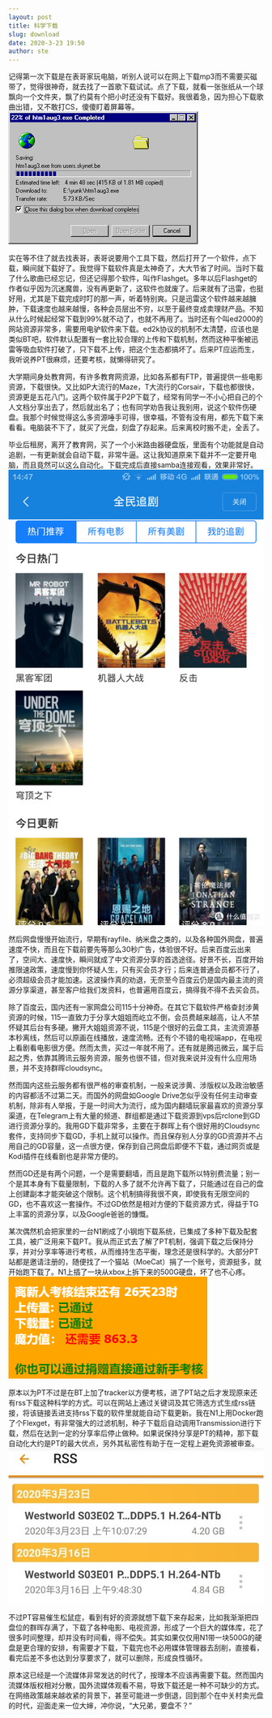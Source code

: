 ```yaml
---
layout: post
title: 科学下载
slug: download
date: 2020-3-23 19:50
author: ste
---
```


记得第一次下载是在表哥家玩电脑，听别人说可以在网上下载mp3而不需要买磁带了，觉得很神奇，就去找了一首歌下载试试。点了下载，就看一张张纸从一个球飘向一个文件夹，飘了约莫有个把小时还没有下载好。我很着急，因为担心下载歌曲出错，又不敢打CS，傻傻盯着屏幕等。
![第一次下载](./images/download.gif)

实在等不住了就去找表哥，表哥说要用个工具下载，然后打开了一个软件，点下载，瞬间就下载好了。我觉得下载软件真是太神奇了，大大节省了时间。当时下载了什么歌曲已经忘记，但还记得那个软件，叫作Flashget。多年以后Flashget的作者似乎因为沉迷魔兽，没有再更新了，这软件也就废了。后来就有了迅雷，也挺好用，尤其是下载完成时叮的那一声，听着特别爽。只是迅雷这个软件越来越臃肿，下载速度也越来越慢，各种会员层出不穷，以至于最终变成卖理财产品。不知从什么时候起经常下载到99%就不动了，也就不再用了。当时还有个叫ed2000的网站资源非常多，需要用电驴软件来下载。ed2k协议的机制不太清楚，应该也是类似BT吧，软件默认配置有一套比较合理的上传和下载机制，然而这种平衡被迅雷等吸血软件打破了，只下载不上传，把这个生态都搞坏了。后来PT应运而生，我听说养PT很麻烦，还要考核，就懒得研究了。

大学期间身处教育网，有许多教育网资源，比如各系都有FTP，普遍提供一些电影资源，下载很快。又比如P大流行的Maze，T大流行的Corsair，下载也都很快，资源更是五花八门。这两个软件属于P2P下载了，经常有同学一不小心把自己的个人文档分享出去了，然后就出名了；也有同学劝告我让我别用，说这个软件伤硬盘。我那个时候觉得这么多资源唾手可得，很幸福，不管有没有用，都先下载下来看看。电脑装不下了，就买了光盘，刻盘了存起来。后来离校时搬不走，全丢了。

毕业后租房，离开了教育网，买了一个小米路由器硬盘版，里面有个功能就是自动追剧，一有更新就会自动下载，非常牛逼。这让我知道原来下载并不一定要开电脑，而且竟然可以这么自动化。下载完成后直接samba连接观看，效果非常好。
![自动追剧](./images/mirouter.png)

然后网盘慢慢开始流行，早期有rayfile、纳米盘之类的，以及各种国外网盘，普遍速度不快，而且在下载前要先等那么30秒广告，体验很不好。后来百度云出来了，空间大、速度快，瞬间就成了中文资源分享的首选途径。好景不长，百度开始推限速政策，速度慢到你怀疑人生，只有买会员才行；后来连普通会员都不行了，必须超级会员才能加速。这波操作真的劝退，无奈至今百度云仍是国内最主流的资源分享渠道，甚至客户给我们发资料，也普遍用百度云，搞得我不得不去买会员。

除了百度云，国内还有一家网盘公司115十分神奇。在其它下载软件严格查封涉黄资源的时候，115一直致力于分享大姐姐而屹立不倒，会员费越来越高，让人不禁怀疑其后台有多硬。撇开大姐姐资源不说，115是个很好的云盘工具，主流资源基本秒离线，然后可以原画在线播放，速度流畅。还有个不错的电视端app，在电视上看剧看电影很方便。然而太贵，买过一年就不用了。还有就是腾迅微云，属于后起之秀，依靠其腾讯云服务资源，服务也很不错，但对我来说并没有什么应用场景，并不支持群晖cloudsync。

然而国内这些云服务都有很严格的审查机制，一般来说涉黄、涉版权以及政治敏感的内容都活不过第二天。而国外的网盘如Google Drive怎似乎没有任何主动审查机制，除非有人举报，于是一时间大为流行，成为国内翻墙玩家最喜欢的资源分享渠道，在Telegram上有大量的频道、群组都是通过下载资源到vps后rclone到GD进行资源分享的。我用GD下载非常多，主要在于群晖上有个很好用的Cloudsync套件，支持同步下载GD，手机上就可以操作。而且保存别人分享的GD资源并不占用自己的GD容量，这一点很方便，保存到自己网盘后即便不下载，通过网页或是Kodi插件在线看剧也是非常方便的。

然而GD还是有两个问题，一个是需要翻墙，而且是跑下载所以特别费流量；别一个是其本身有下载量限制，下载的人多了就不允许再下载了，只能通过在自己的盘上创建副本才能突破这个限制。这个机制搞得我很不爽，即使我有无限空间的GD，也不喜欢这一套操作。不过GD依然是相对方便的下载资源方式，得益于TG上丰富的资源分享，以及Google爸爸的慷慨。

某次偶然机会把家里的一台N1刷成了小钢炮下载系统，已集成了多种下载及配套工具，被广泛用来下载PT。我从而正式去了解了PT机制，强调下载之后保持分享，并对分享率等进行考核，从而维持生态平衡，理念还是很科学的。大部分PT站都是邀请注册的，随便找了一个猫站（MoeCat）捐了一个账号，资源挺多，就开始跑下载了。N1上插了一块从xbox上拆下来的500G硬盘，坏了也不心疼。
![考核](./images/pt-moe.png)

原本以为PT不过是在BT上加了tracker以方便考核，进了PT站之后才发现原来还有rss下载这种科学的方式。可以在网站上通过关键词及其它筛选方式生成rss链接，将该链接丢进支持rss下载的软件里就能自动下载更新。我在N1上用Docker跑了个Flexget，有非常强大的过滤机制，种子下载后自动调用Transmission进行下载，然后在达到一定的分享率后停止做种。如果说保持分享是PT的精神，那下载自动化大约是PT的最大优点，另外其私密性有助于在一定程上避免资源被审查。
![订阅式追剧](./images/pt-rss.png)

不过PT容易催生松鼠症，看到有好的资源就想下载下来存起来，比如我渐渐把四盘位的群晖存满了，下载了各种电影、电视资源，形成了一个巨大的媒体库，花了很多时间整理，却并没有时间看，得不偿失。其实如果仅仅用N1带一块500G的硬盘是更合理的安排，有需要才下载，下载完也不必用媒体管理器去刮削，直接看，看完后差不多也达到分享要求了，就可以删除，形成良性循环。

原本这已经是一个流媒体非常发达的时代了，按理本不应该再需要下载。然而国内流媒体版权相对分散，国外流媒体观看不易，导致下载还是一种不可缺少的方式。在网络政策越来越收紧的背景下，甚至可能进一步倒退，回到那个在中关村卖光盘的时代，迎面走来一位大婶，冲你说，“大兄弟，要盘不？”